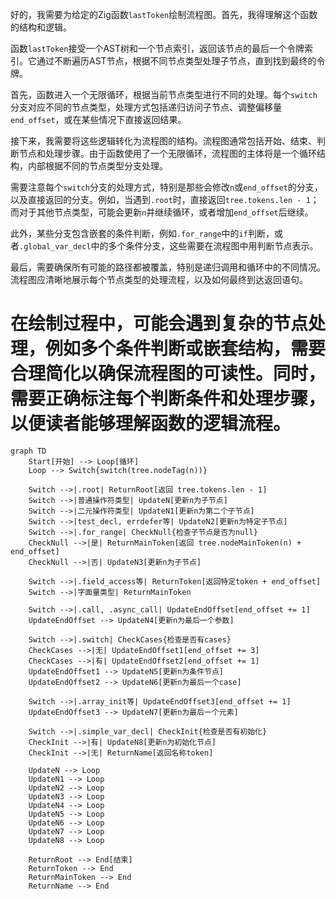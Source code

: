 好的，我需要为给定的Zig函数`lastToken`绘制流程图。首先，我得理解这个函数的结构和逻辑。

函数`lastToken`接受一个AST树和一个节点索引，返回该节点的最后一个令牌索引。它通过不断遍历AST节点，根据不同节点类型处理子节点，直到找到最终的令牌。

首先，函数进入一个无限循环，根据当前节点类型进行不同的处理。每个`switch`分支对应不同的节点类型，处理方式包括递归访问子节点、调整偏移量`end_offset`，或在某些情况下直接返回结果。

接下来，我需要将这些逻辑转化为流程图的结构。流程图通常包括开始、结束、判断节点和处理步骤。由于函数使用了一个无限循环，流程图的主体将是一个循环结构，内部根据不同的节点类型分支处理。

需要注意每个`switch`分支的处理方式，特别是那些会修改`n`或`end_offset`的分支，以及直接返回的分支。例如，当遇到`.root`时，直接返回`tree.tokens.len - 1`；而对于其他节点类型，可能会更新`n`并继续循环，或者增加`end_offset`后继续。

此外，某些分支包含嵌套的条件判断，例如`.for_range`中的`if`判断，或者`.global_var_decl`中的多个条件分支，这些需要在流程图中用判断节点表示。

最后，需要确保所有可能的路径都被覆盖，特别是递归调用和循环中的不同情况。流程图应清晰地展示每个节点类型的处理流程，以及如何最终到达返回语句。

在绘制过程中，可能会遇到复杂的节点处理，例如多个条件判断或嵌套结构，需要合理简化以确保流程图的可读性。同时，需要正确标注每个判断条件和处理步骤，以便读者能够理解函数的逻辑流程。
================================================
```mermaid
graph TD
    Start[开始] --> Loop[循环]
    Loop --> Switch{switch(tree.nodeTag(n))}
    
    Switch -->|.root| ReturnRoot[返回 tree.tokens.len - 1]
    Switch -->|普通操作符类型| UpdateN[更新n为子节点]
    Switch -->|二元操作符类型| UpdateN1[更新n为第二个子节点]
    Switch -->|test_decl, errdefer等| UpdateN2[更新n为特定子节点]
    Switch -->|.for_range| CheckNull{检查子节点是否为null}
    CheckNull -->|是| ReturnMainToken[返回 tree.nodeMainToken(n) + end_offset]
    CheckNull -->|否| UpdateN3[更新n为子节点]
    
    Switch -->|.field_access等| ReturnToken[返回特定token + end_offset]
    Switch -->|字面量类型| ReturnMainToken
    
    Switch -->|.call, .async_call| UpdateEndOffset[end_offset += 1]
    UpdateEndOffset --> UpdateN4[更新n为最后一个参数]
    
    Switch -->|.switch| CheckCases{检查是否有cases}
    CheckCases -->|无| UpdateEndOffset1[end_offset += 3]
    CheckCases -->|有| UpdateEndOffset2[end_offset += 1]
    UpdateEndOffset1 --> UpdateN5[更新n为条件节点]
    UpdateEndOffset2 --> UpdateN6[更新n为最后一个case]
    
    Switch -->|.array_init等| UpdateEndOffset3[end_offset += 1]
    UpdateEndOffset3 --> UpdateN7[更新n为最后一个元素]
    
    Switch -->|.simple_var_decl| CheckInit{检查是否有初始化}
    CheckInit -->|有| UpdateN8[更新n为初始化节点]
    CheckInit -->|无| ReturnName[返回名称token]
    
    UpdateN --> Loop
    UpdateN1 --> Loop
    UpdateN2 --> Loop
    UpdateN3 --> Loop
    UpdateN4 --> Loop
    UpdateN5 --> Loop
    UpdateN6 --> Loop
    UpdateN7 --> Loop
    UpdateN8 --> Loop
    
    ReturnRoot --> End[结束]
    ReturnToken --> End
    ReturnMainToken --> End
    ReturnName --> End
```